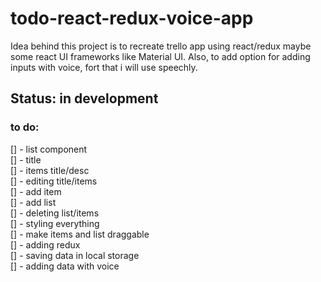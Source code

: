 # todo-react-redux-voice-app

Idea behind this project is to recreate trello app using react/redux maybe some react UI frameworks like Material UI. Also, to add option for adding inputs with voice, fort that
i will use speechly.

## Status: in development

### to do:

[] - list component </br>
[] - title </br>
[] - items title/desc </br>
[] - editing title/items </br>
[] - add item </br>
[] - add list </br> 
[] - deleting list/items </br>
[] - styling everything </br>
[] - make items and list draggable </br>
[] - adding redux </br>
[] - saving data in local storage </br>
[] - adding data with voice </br>
